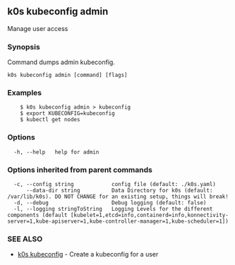 ## k0s kubeconfig admin

Manage user access

### Synopsis

Command dumps admin kubeconfig.

```
k0s kubeconfig admin [command] [flags]
```

### Examples

```
	$ k0s kubeconfig admin > kubeconfig
	$ export KUBECONFIG=kubeconfig
	$ kubectl get nodes
```

### Options

```
  -h, --help   help for admin
```

### Options inherited from parent commands

```
  -c, --config string            config file (default: ./k0s.yaml)
      --data-dir string          Data Directory for k0s (default: /var/lib/k0s). DO NOT CHANGE for an existing setup, things will break!
  -d, --debug                    Debug logging (default: false)
  -l, --logging stringToString   Logging Levels for the different components (default [kubelet=1,etcd=info,containerd=info,konnectivity-server=1,kube-apiserver=1,kube-controller-manager=1,kube-scheduler=1])
```

### SEE ALSO

* [k0s kubeconfig](k0s_kubeconfig.md)	 - Create a kubeconfig for a user

